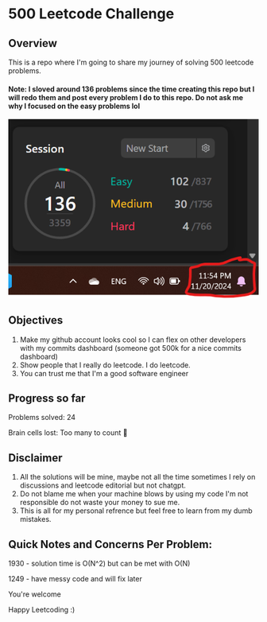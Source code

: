 # 500 Leetcode Challenge
## Overview
This is a repo where I'm going to share my journey of solving 500 leetcode problems. 
#### Note: I sloved around 136 problems since the time creating this repo but I will redo them and post every problem I do to this repo. Do not ask me why I focused on the easy problems lol
![alt text](pictures/image.png)


## Objectives
1) Make my github account looks cool so I can flex on other developers with my commits dashboard (someone got 500k for a nice commits dashboard)
2) Show people that I really do leetcode. I do leetcode. 
3) You can trust me that I'm a good software engineer

## Progress so far
Problems solved: 24

Brain cells lost: Too many to count 🧠


## Disclaimer
1) All the solutions will be mine, maybe not all the time sometimes I rely on discussions and leetcode editorial but not chatgpt.
2) Do not blame me when your machine blows by using my code I'm not responsible do not waste your money to sue me.
3) This is all for my personal refrence but feel free to learn from my dumb mistakes.

## Quick Notes and Concerns Per Problem:
1930 - solution time is O(N^2) but can be met with O(N)

1249 - have messy code and will fix later


You're welcome 

Happy Leetcoding :)
